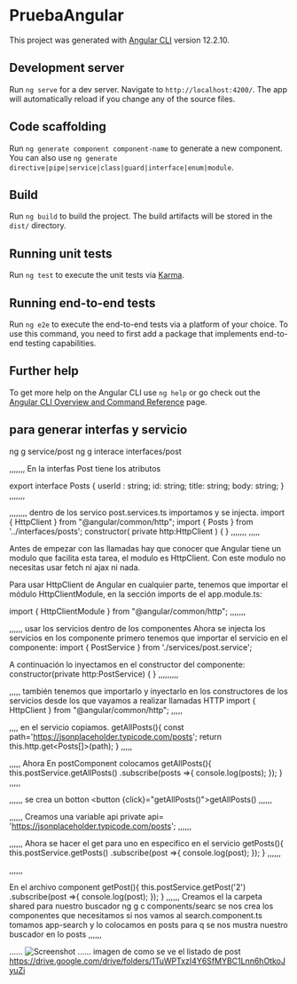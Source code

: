 # PruebaAngular

This project was generated with [Angular CLI](https://github.com/angular/angular-cli) version 12.2.10.

## Development server

Run `ng serve` for a dev server. Navigate to `http://localhost:4200/`. The app will automatically reload if you change any of the source files.

## Code scaffolding

Run `ng generate component component-name` to generate a new component. You can also use `ng generate directive|pipe|service|class|guard|interface|enum|module`.

## Build

Run `ng build` to build the project. The build artifacts will be stored in the `dist/` directory.

## Running unit tests

Run `ng test` to execute the unit tests via [Karma](https://karma-runner.github.io).

## Running end-to-end tests

Run `ng e2e` to execute the end-to-end tests via a platform of your choice. To use this command, you need to first add a package that implements end-to-end testing capabilities.

## Further help

To get more help on the Angular CLI use `ng help` or go check out the [Angular CLI Overview and Command Reference](https://angular.io/cli) page.

## para generar interfas y servicio
ng g service/post
ng g interace interfaces/post


,,,,,,,
En la interfas Post tiene los atributos

export interface Posts {
    userId : string;
    id: string;
    title: string;
    body: string; 
}
,,,,,,,

,,,,,,,,
dentro de los servico 
post.services.ts importamos y se injecta.
import { HttpClient } from "@angular/common/http";
import { Posts } from '../interfaces/posts';
constructor(
      private   http:HttpClient
  ) { }
,,,,,,,
,,,,,

Antes de empezar con las llamadas hay que conocer que Angular tiene un modulo que facilita esta tarea, el modulo es HttpClient. Con este modulo no necesitas usar fetch ni ajax ni nada.

Para usar HttpClient de Angular en cualquier parte, tenemos que importar el módulo HttpClientModule, en la sección imports de el app.module.ts:

import { HttpClientModule } from "@angular/common/http";
,,,,,,,

,,,,,,
usar los servicios dentro de los componentes
Ahora se injecta los servicios en los componente
primero tenemos que importar el servicio en el componente:
import { PostService } from './services/post.service';

A continuación lo inyectamos en el constructor del componente:
constructor(private   http:PostService) { }
,,,,,,,,,


,,,,,
también tenemos que importarlo y inyectarlo en los constructores de los servicios desde los que vayamos a realizar llamadas HTTP
import { HttpClient } from "@angular/common/http";
,,,,,

,,,,
en el servicio copiamos.
getAllPosts(){
    const path='https://jsonplaceholder.typicode.com/posts';
    return this.http.get<Posts[]>(path);
}
,,,,,

,,,,,
Ahora En postComponent colocamos 
getAllPosts(){
  this.postService.getAllPosts()
  .subscribe(posts =>{
      console.log(posts);
    });
}
,,,,,


,,,,,,
se crea un botton
<button {click}="getAllPosts()">getAllPosts()</button>
,,,,,,

,,,,,,
Creamos una variable api
private api= 'https://jsonplaceholder.typicode.com/posts';
,,,,,,

,,,,,,
Ahora se hacer el get para uno en especifico en el servicio
getPosts(){
  this.postService.getPosts()
  .subscribe(post =>{
      console.log(post);
    });
}
,,,,,,

,,,,,,

En el archivo component
getPost(){
  this.postService.getPost('2')
  .subscribe(post =>{
      console.log(post);
  });
}
,,,,,,
Creamos el la carpeta shared para nuestro buscador
ng g c components/searc
se nos crea los componentes que  necesitamos
si nos vamos al search.component.ts
tomamos 
app-search
y lo colocamos en posts
para q se nos mustra nuestro buscador en lo posts
,,,,,,


......
 ![Screenshot](https://drive.google.com/drive/folders/1TuWPTxzI4Y6SfMYBC1Lnn6hOtkoJyuZi)
......
imagen de como se ve el listado de post
https://drive.google.com/drive/folders/1TuWPTxzI4Y6SfMYBC1Lnn6hOtkoJyuZi

